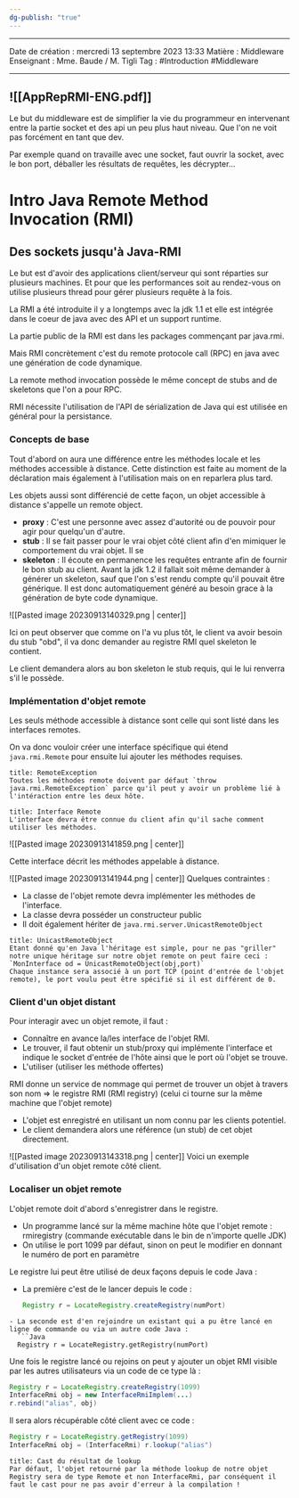 ```yaml
---
dg-publish: "true"
---
```

 ---

 Date de création : mercredi 13 septembre 2023 13:33
 Matière : Middleware
 Enseignant : Mme. Baude / M. Tigli
 Tag : #Introduction #Middleware

---
 ![[AppRepRMI-ENG.pdf]]
---

Le but du middleware est de simplifier la vie du programmeur en intervenant entre la partie socket et des api un peu plus haut niveau. Que l'on ne voit pas forcément en tant que dev.

Par exemple quand on travaille avec une socket, faut ouvrir la socket, avec le bon port, déballer les résultats de requêtes, les décrypter...

# Intro Java Remote Method Invocation (RMI)

## Des sockets jusqu'à Java-RMI

Le but est d'avoir des applications client/serveur qui sont réparties sur plusieurs machines. Et pour que les performances soit au rendez-vous on utilise plusieurs thread pour gérer plusieurs requête à la fois.

La RMI a été  introduite il y a longtemps avec la jdk 1.1 et elle est intégrée dans le coeur de java avec des API et un support runtime.

La partie public de la RMI est dans les packages commençant par java.rmi.

Mais RMI concrètement c'est du remote protocole call (RPC) en java avec une génération de code dynamique.

La remote method invocation possède le même concept de stubs and de skeletons que l'on a pour RPC.

RMI nécessite l'utilisation de l'API de sérialization de Java qui est utilisée en général pour la persistance.

### Concepts de base

Tout d'abord on aura une différence entre les méthodes locale et les méthodes accessible à distance. Cette distinction est faite au moment de la déclaration mais également à l'utilisation mais on en reparlera plus tard.

Les objets aussi sont différencié de cette façon, un objet accessible à distance s'appelle un remote object.

- **proxy** : C'est une personne avec assez d'autorité ou de pouvoir pour agir pour quelqu'un d'autre.
- **stub** : Il se fait passer pour le vrai objet côté client afin d'en mimiquer le comportement du vrai objet. Il se 
- **skeleton** : Il écoute en permanence les requêtes entrante afin de fournir le bon stub au client. Avant la jdk 1.2 il fallait soit même demander à générer un skeleton, sauf que l'on s'est rendu compte qu'il pouvait être générique. Il est donc automatiquement généré au besoin grace à la génération de byte code dynamique.

![[Pasted image 20230913140329.png | center]]

Ici on peut observer que comme on l'a vu plus tôt, le client va avoir besoin du stub "obd", il va donc demander au registre RMI quel skeleton le contient.

Le client demandera alors au bon skeleton le stub requis, qui le lui renverra s'il le possède.

### Implémentation d'objet remote

Les seuls méthode accessible à distance sont celle qui sont listé dans les interfaces remotes.

On va donc vouloir créer une interface spécifique qui étend `java.rmi.Remote` pour ensuite lui ajouter les méthodes requises.

```ad-bug
title: RemoteException
Toutes les méthodes remote doivent par défaut `throw java.rmi.RemoteException` parce qu'il peut y avoir un problème lié à l'intéraction entre les deux hôte.
```

```ad-attention
title: Interface Remote
L'interface devra être connue du client afin qu'il sache comment utiliser les méthodes.
```

![[Pasted image 20230913141859.png | center]]

Cette interface décrit les méthodes appelable à distance.

![[Pasted image 20230913141944.png | center]]
Quelques contraintes :
- La classe de l'objet remote devra implémenter les méthodes de l'interface. 
- La classe devra posséder un constructeur public
- Il doit également hériter de `java.rmi.server.UnicastRemoteObject`

```ad-info
title: UnicastRemoteObject
Etant donné qu'en Java l'héritage est simple, pour ne pas "griller" notre unique héritage sur notre objet remote on peut faire ceci :
`MonInterface od = UnicastRemoteObject(obj,port)`
Chaque instance sera associé à un port TCP (point d'entrée de l'objet remote), le port voulu peut être spécifié si il est différent de 0.
```

### Client d'un objet distant

Pour interagir avec un objet remote, il faut :
- Connaître en avance la/les interface de l'objet RMI.
- Le trouver, il faut obtenir un stub/proxy qui implémente l'interface et indique le socket d'entrée de l'hôte ainsi que le port où l'objet se trouve.
- L'utiliser (utiliser les méthode offertes)

RMI donne un service de nommage qui permet de trouver un objet à travers son nom => le registre RMI (RMI registry) (celui ci tourne sur la même machine que l'objet remote)
- L'objet est enregistré en utilisant un nom connu par les clients potentiel.
- Le client demandera alors une référence (un stub) de cet objet directement.

![[Pasted image 20230913143318.png | center]]
Voici un exemple d'utilisation d'un objet remote côté client.

### Localiser un objet remote

L'objet remote doit d'abord s'enregistrer dans le registre.
- Un programme lancé sur la même machine hôte que l'objet remote : rmiregistry (commande exécutable dans le bin de n'importe quelle JDK)
- On utilise le port 1099 par défaut, sinon on peut le modifier en donnant le numéro de port en paramètre

Le registre lui peut être utilisé de deux façons depuis le code Java :
- La première c'est de le lancer depuis le code : 
  ```Java
  Registry r = LocateRegistry.createRegistry(numPort)
```
- La seconde est d'en rejoindre un existant qui a pu être lancé en ligne de commande ou via un autre code Java :
  ```Java
  Registry r = LocateRegistry.getRegistry(numPort)
```

Une fois le registre lancé ou rejoins on peut y ajouter un objet RMI visible par les autres utilisateurs via un code de ce type là :
```Java
Registry r = LocateRegistry.createRegistry(1099)
InterfaceRmi obj = new InterfaceRmiImplem(...)
r.rebind("alias", obj) 
```

Il sera alors récupérable côté client avec ce code :
```Java
Registry r = LocateRegistry.getRegistry(1099)
InterfaceRmi obj = (InterfaceRmi) r.lookup("alias")
```

```ad-attention
title: Cast du résultat de lookup
Par défaut, l'objet retourné par la méthode lookup de notre objet Registry sera de type Remote et non InterfaceRmi, par conséquent il faut le cast pour ne pas avoir d'erreur à la compilation !
```


